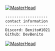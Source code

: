 
[![MasterHead](https://media.discordapp.net/attachments/706579627534974986/982103246195814530/321313.png)](https://rishavchanda.io)
```console
-------------------
contact information
-------------------
Discord: Benito#1021
Github: DevBenito
```
[![MasterHead](https://media.discordapp.net/attachments/706579627534974986/982098962532151296/AH.png)](https://rishavchanda.io)
 
